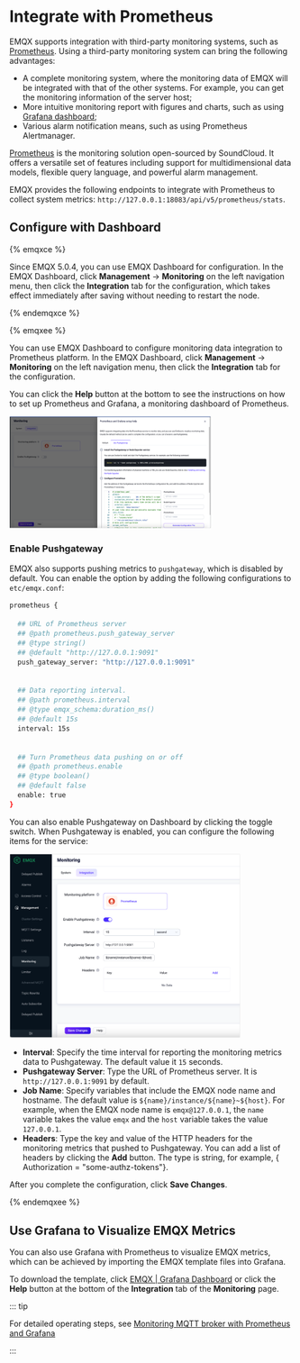 # Integrate with Prometheus

EMQX supports integration with third-party monitoring systems, such as [Prometheus](../observability/prometheus.md). Using a third-party monitoring system can bring the following advantages:

- A complete monitoring system, where the monitoring data of EMQX will be integrated with that of the other systems. For example, you can get the monitoring information of the server host;
- More intuitive monitoring report with figures and charts, such as using [Grafana dashboard](#use-grafana-to-visualize-EMQX-metrics);
- Various alarm notification means, such as using Prometheus Alertmanager.

[Prometheus](https://prometheus.io/) is the monitoring solution open-sourced by SoundCloud. It offers a versatile set of features including support for multidimensional data models, flexible query language, and powerful alarm management.

EMQX provides the following endpoints to integrate with Prometheus to collect system metrics: `http://127.0.0.1:18083/api/v5/prometheus/stats`. 

## Configure with Dashboard

{% emqxce %}

Since EMQX 5.0.4, you can use EMQX Dashboard for configuration. In the EMQX Dashboard, click **Management** -> **Monitoring** on the left navigation menu, then click the **Integration** tab for the configuration, which takes effect immediately after saving without needing to restart the node.

{% endemqxce %}

{% emqxee %}

You can use EMQX Dashboard to configure monitoring data integration to Prometheus platform. In the EMQX Dashboard, click **Management** -> **Monitoring** on the left navigation menu, then click the **Integration** tab for the configuration.

You can click the **Help** button at the bottom to see the instructions on how to set up Prometheus and Grafana, a monitoring dashboard of Prometheus.

<img src="./assets/prometheus-setup-help-ee.png" alt="prometheus-setup-help-ee" style="zoom:35%;" />

### Enable Pushgateway

EMQX also supports pushing metrics to `pushgateway`, which is disabled by default. You can enable the option by adding the following configurations to `etc/emqx.conf`:

```bash
prometheus {

  ## URL of Prometheus server
  ## @path prometheus.push_gateway_server
  ## @type string()
  ## @default "http://127.0.0.1:9091"
  push_gateway_server: "http://127.0.0.1:9091"


  ## Data reporting interval.
  ## @path prometheus.interval
  ## @type emqx_schema:duration_ms()
  ## @default 15s
  interval: 15s


  ## Turn Prometheus data pushing on or off
  ## @path prometheus.enable
  ## @type boolean()
  ## @default false
  enable: true
}
```

You can also enable Pushgateway on Dashboard by clicking the toggle switch. When Pushgateway is enabled, you can configure the following items for the service:

<img src="./assets/enable-push-gateway.png" alt="enable-push-gateway" style="zoom:40%;" />

- **Interval**: Specify the time interval for reporting the monitoring metrics data to Pushgateway. The default value it `15` seconds.
- **Pushgateway Server**: Type the URL of Prometheus server. It is `http://127.0.0.1:9091` by default.
- **Job Name**: Specify variables that include the EMQX node name and hostname. The default value is `${name}/instance/${name}~${host}`. For example, when the EMQX node name is `emqx@127.0.0.1`, the `name` variable takes the value `emqx` and the `host` variable takes the value `127.0.0.1`.
- **Headers**: Type the key and value of the HTTP headers for the monitoring metrics that pushed to Pushgateway. You can add a list of headers by clicking the **Add** button. The type is string, for example, { Authorization = "some-authz-tokens"}.

After you complete the configuration, click **Save Changes**.

{% endemqxee %}


## Use Grafana to Visualize EMQX Metrics

You can also use Grafana with Prometheus to visualize EMQX metrics, which can be achieved by importing the EMQX template files into Grafana. 

To download the template, click [EMQX | Grafana Dashboard](https://grafana.com/grafana/dashboards/17446-emqx/) or click the **Help** button at the bottom of the **Integration** tab of the **Monitoring** page.

::: tip

For detailed operating steps, see [Monitoring MQTT broker with Prometheus and Grafana](https://www.emqx.com/en/blog/emqx-prometheus-grafana)

:::
